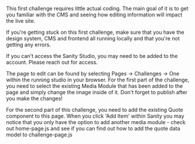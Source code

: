 This first challenge requires little actual coding. The main goal of it is to get you familiar with the CMS and seeing how editing information will impact the live site.

If you're getting stuck on this first challenge, make sure that you have the design system, CMS and frontend all running locally and that you're not getting any errors. 

If you can't access the Sanity Studio, you may need to be added to the account. Please reach out for access.

The page to edit can be found by selecting Pages -> Challenges -> One within the running studio in your browser. For the first part of the challenge, you need to select the existing Media Module that has been added to the page and simply change the image inside of it. Don't forget to publish after you make the changes!

For the second part of this challenge, you need to add the existing Quote component to this page. When you click 'Add Item' within Sanity you may notice that you only have the option to add another media module - check out home-page.js and see if you can find out how to add the quote data model to challenge-page.js